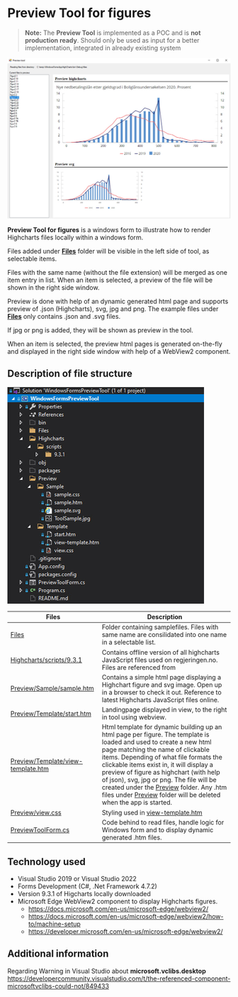 # Preview Tool for figures

> **Note:** The **Preview Tool** is implemented as a POC and is **not production ready**. Should only be used as input for a better implementation, integrated in already existing system

![Preview of tool](/Preview/Sample/ToolSample.jpg "Preview of tool")

**Preview Tool for figures** is a windows form to illustrate how to render Highcharts files locally within a windows form.

Files added under **[Files](/Files)** folder will be visible in the left side of tool, as selectable items. 

Files with the same name (without the file extension) will be merged as one item entry in list. When an item is selected, a preview of the file will be shown in the right side window. 

Preview is done with help of an dynamic generated html page and supports preview of .json (Highcharts), svg, jpg and png. The example files under **[Files](/Files)** only contains .json and .svg files.

If jpg or png is added, they will be shown as preview in the tool. 

When an item is selected, the preview html pages is generated on-the-fly and displayed in the right side window with help of a WebView2 component.

##  Description of file structure

![File structure of preview tool](/Preview/Sample/ToolFileStructure.jpg "File structure of preview tool")

|Files           |Description
|----------------|-------------------------------
|[Files](/Files)|Folder containing samplefiles. Files with same name are consilidated into one name in a selectable list. 
|[Highcharts/scripts/9.3.1](/Highcharts/scripts/9.3.1)|Contains offline version of all highcharts JavaScript files used on regjeringen.no. Files are referenced from |[Preview/Template/view-template.htm](/Preview/Template/view-template.htm)
|[Preview/Sample/sample.htm](/Preview/Sample/sample.htm)|Contains a simple html page displaying a Highchart figure and svg image. Open up in a browser to check it out. Reference to latest Highcharts JavaScript files online.
|[Preview/Template/start.htm](/Preview/Template/start.htm)|Landingpage displayed in view, to the right in tool using webview.
|[Preview/Template/view-template.htm](/Preview/Template/view-template.htm)|Html template for dynamic building up an html page per figure. The template is loaded and used to create a new html page matching the name of clickable items. Depending of what file formats the clickable items exist in, it will display a preview of figure as highchart (with help of json), svg, jpg or png. The file will be created under the [Preview](/Preview) folder. Any .htm files under [Preview](/Preview) folder will be deleted when the app is started.
|[Preview/view.css](/Preview/view.css)|Styling used in [view-template.htm](/Preview/Template/view-template.htm)
|[PreviewToolForm.cs](/PreviewToolForm.cs)|Code behind to read files, handle logic for Windows form and to display dynamic generated .htm files.

##  Technology used
- Visual Studio 2019 or Visual Studio 2022
- Forms Development (C#, .Net Framework 4.7.2)
- Version 9.3.1 of Higcharts locally downloaded
- Microsoft Edge WebView2 component to display Highcharts figures. 
	- https://docs.microsoft.com/en-us/microsoft-edge/webview2/
	- https://docs.microsoft.com/en-us/microsoft-edge/webview2/how-to/machine-setup
	- https://developer.microsoft.com/en-us/microsoft-edge/webview2/


## Additional information
Regarding Warning in Visual Studio about **microsoft.vclibs.desktop**
https://developercommunity.visualstudio.com/t/the-referenced-component-microsoftvclibs-could-not/849433
